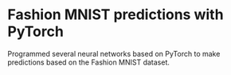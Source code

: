 # Fashion MNIST predictions with PyTorch
Programmed several neural networks based on PyTorch to make predictions based on the Fashion MNIST dataset.
